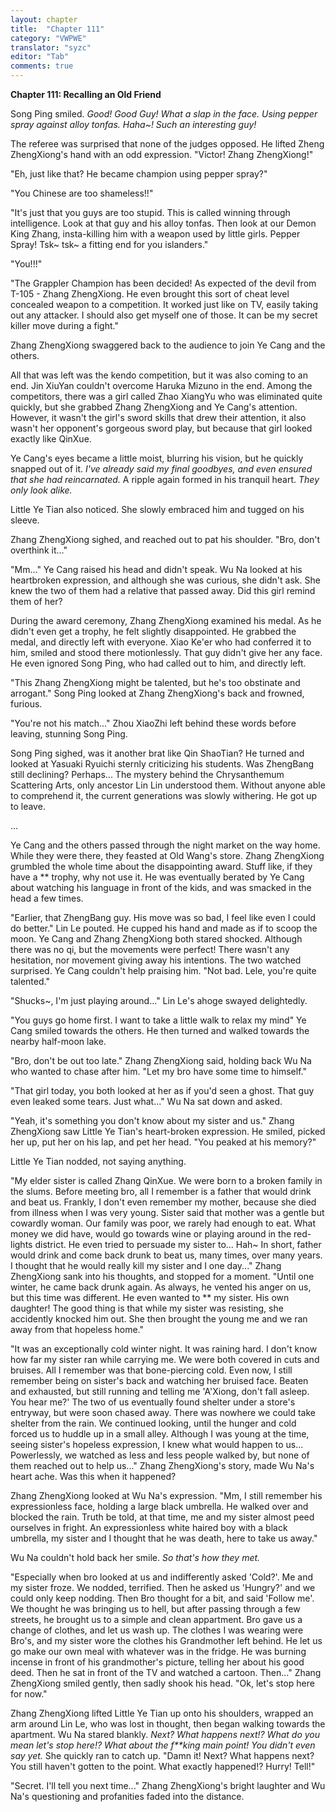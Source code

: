 ```yaml
---
layout: chapter
title:  "Chapter 111"
category: "VWPWE"
translator: "syzc"
editor: "Tab"
comments: true
---
```


**Chapter 111: Recalling an Old Friend**

Song Ping smiled. *Good! Good Guy! What a slap in the face. Using pepper spray against alloy tonfas. Haha~! Such an interesting guy!*

The referee was surprised that none of the judges opposed. He lifted Zheng ZhengXiong's hand with an odd expression. "Victor! Zhang ZhengXiong!"

"Eh, just like that? He became champion using pepper spray?"

"You Chinese are too shameless!!"

"It's just that you guys are too stupid. This is called winning through intelligence. Look at that guy and his alloy tonfas. Then look at our Demon King Zhang, insta-killing him with a weapon used by little girls. Pepper Spray! Tsk~ tsk~ a fitting end for you islanders."

"You!!!"

"The Grappler Champion has been decided! As expected of the devil from T-105 - Zhang ZhengXiong. He even brought this sort of cheat level concealed weapon to a competition. It worked just like on TV, easily taking out any attacker. I should also get myself one of those. It can be my secret killer move during a fight."

Zhang ZhengXiong swaggered back to the audience to join Ye Cang and the others.

All that was left was the kendo competition, but it was also coming to an end. Jin XiuYan couldn't overcome Haruka Mizuno in the end. Among the competitors, there was a girl called Zhao XiangYu who was eliminated quite quickly, but she grabbed Zhang ZhengXiong and Ye Cang's attention. However, it wasn't the girl's sword skills that drew their attention, it also wasn't her opponent's gorgeous sword play, but because that girl looked exactly like QinXue.

Ye Cang's eyes became a little moist, blurring his vision, but he quickly snapped out of it. *I've already said my final goodbyes, and even ensured that she had reincarnated.* A ripple again formed in his tranquil heart. *They only look alike.*

Little Ye Tian also noticed. She slowly embraced him and tugged on his sleeve.

Zhang ZhengXiong sighed, and reached out to pat his shoulder. "Bro, don't overthink it..."

"Mm..." Ye Cang raised his head and didn't speak. Wu Na looked at his heartbroken expression, and although she was curious, she didn't ask. She knew the two of them had a relative that passed away. Did this girl remind them of her?

During the award ceremony, Zhang ZhengXiong examined his medal. As he didn't even get a trophy, he felt slightly disappointed. He grabbed the medal, and directly left with everyone. Xiao Ke'er who had conferred it to him, smiled and stood there motionlessly. That guy didn't give her any face. He even ignored Song Ping, who had called out to him, and directly left.

"This Zhang ZhengXiong might be talented, but he's too obstinate and arrogant." Song Ping looked at Zhang ZhengXiong's back and frowned, furious.

"You're not his match..." Zhou XiaoZhi left behind these words before leaving, stunning Song Ping.

Song Ping sighed, was it another brat like Qin ShaoTian? He turned and looked at Yasuaki Ryuichi sternly criticizing his students. Was ZhengBang still declining? Perhaps... The mystery behind the Chrysanthemum Scattering Arts, only ancestor Lin Lin understood them. Without anyone able to comprehend it, the current generations was slowly withering. He got up to leave.

...

Ye Cang and the others passed through the night market on the way home. While they were there, they feasted at Old Wang's store. Zhang ZhengXiong grumbled the whole time about the disappointing award. Stuff like, if they have a \*\* trophy, why not use it. He was eventually berated by Ye Cang about watching his language in front of the kids, and was smacked in the head a few times.

"Earlier, that ZhengBang guy. His move was so bad, I feel like even I could do better." Lin Le pouted. He cupped his hand and made as if to scoop the moon. Ye Cang and Zhang ZhengXiong both stared shocked. Although there was no qi, but the movements were perfect! There wasn't any hesitation, nor movement giving away his intentions. The two watched surprised. Ye Cang couldn't help praising him. "Not bad. Lele, you're quite talented."

"Shucks~, I'm just playing around..." Lin Le's ahoge swayed delightedly.

"You guys go home first. I want to take a little walk to relax my mind" Ye Cang smiled towards the others. He then turned and walked towards the nearby half-moon lake. 

"Bro, don't be out too late." Zhang ZhengXiong said, holding back Wu Na who wanted to chase after him. "Let my bro have some time to himself."

"That girl today, you both looked at her as if you'd seen a ghost. That guy even leaked some tears. Just what..." Wu Na sat down and asked.

"Yeah, it's something you don't know about my sister and us." Zhang ZhengXiong saw Little Ye Tian's heart-broken expression. He smiled, picked her up, put her on his lap, and pet her head. "You peaked at his memory?"

Little Ye Tian nodded, not saying anything.

"My elder sister is called Zhang QinXue. We were born to a broken family in the slums. Before meeting bro, all I remember is a father that would drink and beat us. Frankly, I don't even remember my mother, because she died from illness when I was very young. Sister said that mother was a gentle but cowardly woman. Our family was poor, we rarely had enough to eat. What money we did have, would go towards wine or playing around in the red-lights district. He even tried to persuade my sister to... Hah~ In short, father would drink and come back drunk to beat us, many times, over many years. I thought that he would really kill my sister and I one day..." Zhang ZhengXiong sank into his thoughts, and stopped for a moment. "Until one winter, he came back drunk again. As always, he vented his anger on us, but this time was different. He even wanted to \*\* my sister. His own daughter! The good thing is that while my sister was resisting, she accidently knocked him out. She then brought the young me and we ran away from that hopeless home."

"It was an exceptionally cold winter night. It was raining hard. I don't know how far my sister ran while carrying me. We were both covered in cuts and bruises. All I remember was that bone-piercing cold. Even now, I still remember being on sister's back and watching her bruised face. Beaten and exhausted, but still running and telling me 'A'Xiong, don't fall asleep. You hear me?' The two of us eventually found shelter under a store's entryway, but were soon chased away. There was nowhere we could take shelter from the rain. We continued looking, until the hunger and cold forced us to huddle up in a small alley. Although I was young at the time, seeing sister's hopeless expression, I knew what would happen to us... Powerlessly, we watched as less and less people walked by, but none of them reached out to help us..." Zhang ZhengXiong's story, made Wu Na's heart ache. Was this when it happened?

Zhang ZhengXiong looked at Wu Na's expression. "Mm, I still remember his expressionless face, holding a large black umbrella. He walked over and blocked the rain. Truth be told, at that time, me and my sister almost peed ourselves in fright. An expressionless white haired boy with a black umbrella, my sister and I thought that he was death, here to take us away."

Wu Na couldn't hold back her smile. *So that's how they met.*

"Especially when bro looked at us and indifferently asked 'Cold?'. Me and my sister froze. We nodded, terrified. Then he asked us 'Hungry?' and we could only keep nodding. Then Bro thought for a bit, and said 'Follow me'. We thought he was bringing us to hell, but after passing through a few streets, he brought us to a simple and clean appartment. Bro gave us a change of clothes, and let us wash up. The clothes I was wearing were Bro's, and my sister wore the clothes his Grandmother left behind. He let us go make our own meal with whatever was in the fridge. He was burning incense in front of his grandmother's picture, telling her about his good deed. Then he sat in front of the TV and watched a cartoon. Then..." Zhang ZhengXiong smiled gently, then sadly shook his head. "Ok, let's stop here for now."

Zhang ZhengXiong lifted Little Ye Tian up onto his shoulders, wrapped an arm around Lin Le, who was lost in thought, then began walking towards the apartment. Wu Na stared blankly. *Next? What happens next!? What do you mean let's stop here!? What about the f\*\*king main point! You didn't even say yet.* She quickly ran to catch up. "Damn it! Next? What happens next? You still haven't gotten to the point. What exactly happened!? Hurry! Tell!"

"Secret. I'll tell you next time..." Zhang ZhengXiong's bright laughter and Wu Na's questioning and profanities faded into the distance.
